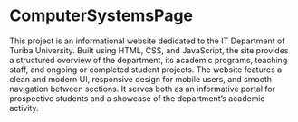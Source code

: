 # ComputerSystemsPage
This project is an informational website dedicated to the IT Department of Turiba University. Built using HTML, CSS, and JavaScript, the site provides a structured overview of the department, its academic programs, teaching staff, and ongoing or completed student projects.
The website features a clean and modern UI, responsive design for mobile users, and smooth navigation between sections. It serves both as an informative portal for prospective students and a showcase of the department’s academic activity.
